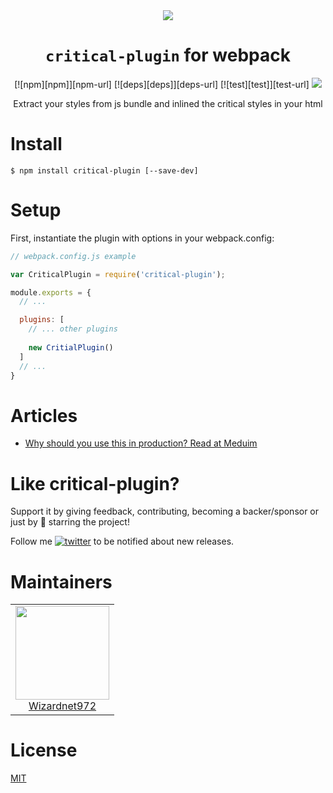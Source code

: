 <div align="center">
  <a href="https://webpack.js.org/">
    <img src="https://goo.gl/f6QJFa">
  </a>
  <h1><code>critical-plugin</code> for webpack</h1>
  [![npm][npm]][npm-url]
[![deps][deps]][deps-url]
[![test][test]][test-url]
<a href="https://npmcharts.com/compare/html-webpack-critical-plugin?minimal=true">
		<img src="https://img.shields.io/npm/dm/html-webpack-critical-plugin.svg">
</a>

  <p>Extract your styles from js bundle and inlined the critical styles in your html</p>
</div>

# Install

```
$ npm install critical-plugin [--save-dev]
```

# Setup

First, instantiate the plugin with options in your webpack.config:

```js
// webpack.config.js example

var CriticalPlugin = require('critical-plugin');

module.exports = {
  // ...

  plugins: [
    // ... other plugins
    
    new CritialPlugin()
  ]
  // ...
}
```

# Articles

*  [Why should you use this in production? Read at Meduim](https://medium.com/@wizardnet972/https-medium-com-wizardnet972-make-your-page-rendering-faster-e14a95747c7a)

# Like critical-plugin?
Support it by giving feedback, contributing, becoming a backer/sponsor or just by 🌟 starring the project!

Follow me [![twitter](https://img.shields.io/twitter/follow/wizardnet972.svg?style=social&label=%20wizardnet972)](https://twitter.com/wizardnet972) to be notified about new releases.

# Maintainers

<table>
  <tbody>
    <tr>
      <td align="center">
        <a href="https://github.com/wizardnet972">
          <img width="150" height="150" src="https://github.com/wizardnet972.png?size=150">
          </br>
          Wizardnet972
        </a>
      </td>
    </tr>
  <tbody>
</table>

# License
 [MIT](/LICENSE)
 
[npm]: https://img.shields.io/npm/v/critical-plugin.svg
[npm-url]: https://npmjs.com/package/critical-plugin

[deps]: https://david-dm.org/wizardnet972/critical-plugin.svg
[deps-url]: https://david-dm.org/wizardnet972/critical-plugin

[test]: http://img.shields.io/travis/wizardnet972/critical-plugin.svg
[test-url]: 
https://travis-ci.org/wizardnet972/critical-plugin

